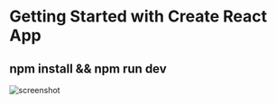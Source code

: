 # Getting Started with Create React App

## npm install && npm run dev

![screenshot](https://user-images.githubusercontent.com/42339397/141609272-208c9294-a9bc-4526-ad00-ef56fc1805ab.png)
